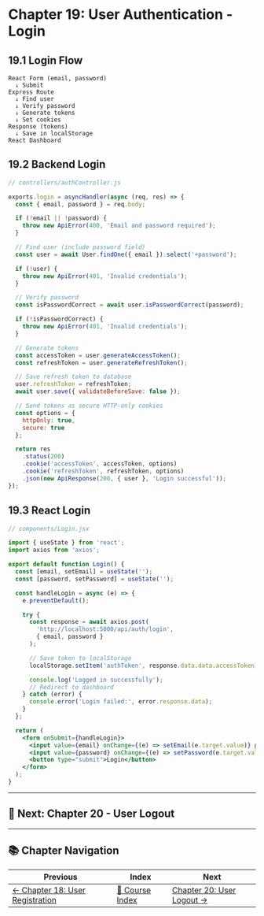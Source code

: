 # Chapter 19: User Authentication - Login

## 19.1 Login Flow

```
React Form (email, password)
  ↓ Submit
Express Route
  ↓ Find user
  ↓ Verify password
  ↓ Generate tokens
  ↓ Set cookies
Response (tokens)
  ↓ Save in localStorage
React Dashboard
```

## 19.2 Backend Login

```javascript
// controllers/authController.js

exports.login = asyncHandler(async (req, res) => {
  const { email, password } = req.body;

  if (!email || !password) {
    throw new ApiError(400, 'Email and password required');
  }

  // Find user (include password field)
  const user = await User.findOne({ email }).select('+password');

  if (!user) {
    throw new ApiError(401, 'Invalid credentials');
  }

  // Verify password
  const isPasswordCorrect = await user.isPasswordCorrect(password);

  if (!isPasswordCorrect) {
    throw new ApiError(401, 'Invalid credentials');
  }

  // Generate tokens
  const accessToken = user.generateAccessToken();
  const refreshToken = user.generateRefreshToken();

  // Save refresh token to database
  user.refreshToken = refreshToken;
  await user.save({ validateBeforeSave: false });

  // Send tokens as secure HTTP-only cookies
  const options = {
    httpOnly: true,
    secure: true
  };

  return res
    .status(200)
    .cookie('accessToken', accessToken, options)
    .cookie('refreshToken', refreshToken, options)
    .json(new ApiResponse(200, { user }, 'Login successful'));
});
```

## 19.3 React Login

```jsx
// components/Login.jsx

import { useState } from 'react';
import axios from 'axios';

export default function Login() {
  const [email, setEmail] = useState('');
  const [password, setPassword] = useState('');

  const handleLogin = async (e) => {
    e.preventDefault();

    try {
      const response = await axios.post(
        'http://localhost:5000/api/auth/login',
        { email, password }
      );

      // Save token to localStorage
      localStorage.setItem('authToken', response.data.data.accessToken);

      console.log('Logged in successfully');
      // Redirect to dashboard
    } catch (error) {
      console.error('Login failed:', error.response.data);
    }
  };

  return (
    <form onSubmit={handleLogin}>
      <input value={email} onChange={(e) => setEmail(e.target.value)} placeholder="Email" />
      <input value={password} onChange={(e) => setPassword(e.target.value)} placeholder="Password" type="password" />
      <button type="submit">Login</button>
    </form>
  );
}
```

---

## 🎯 Next: Chapter 20 - User Logout

---

## 📚 Chapter Navigation

| Previous | Index | Next |
|----------|-------|------|
| [← Chapter 18: User Registration](./18_USER_REGISTRATION.md) | [📖 Course Index](../INDEX.md) | [Chapter 20: User Logout →](./20_USER_LOGOUT.md) |
